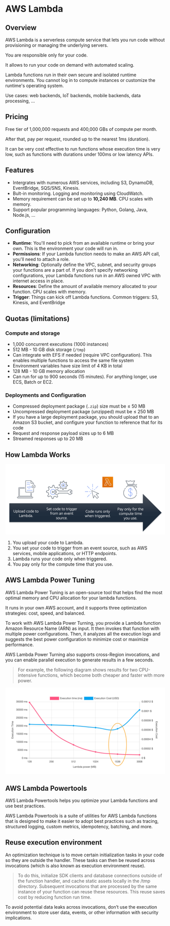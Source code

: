 # AWS Lambda

## Overview

AWS Lambda is a serverless compute service that lets you run code without provisioning or managing the underlying servers.

You are responsible only for your code.

It allows to run your code on demand with automated scaling.

Lambda functions run in their own secure and isolated runtime environments. You cannot log in to compute instances or customize the runtime's operating system.

Use cases: web backends, IoT backends, mobile backends, data processing, ...


## Pricing

Free tier of 1,000,000 requests and 400,000 GBs of compute per month.

After that, pay per request, rounded up to the nearest 1ms (duration).

It can be very cost effective to run functions whose execution time is very low, such as functions with durations under 100ms or low latency APIs.


## Features

- Intergrates with numerous AWS services, including S3, DynamoDB, EventBridge, SQS/SNS, Kinesis.
- Bult-in monitoring. Logging and monitoring using CloudWatch.
- Memory requirement can be set up to **10,240 MB**. CPU scales with memory.
- Support popular programming languages: Python, Golang, Java, Node.js, ...


## Configuration

- **Runtime**: You'll need to pick from an available runtime or bring your own. This is the environment your code will run in.
- **Permissions**: If your Lambda function needs to make an AWS API call, you'll need to attach a role.
- **Networking**: Optionally define the VPC, subnet, and security groups your functions are a part of. If you don't specify networking configurations, your Lambda functions run in an AWS owned VPC with internet access in place.
- **Resources**: Define the amount of available memory allocated to your function. CPU scales with memory.
- **Trigger**: Things can kick off Lambda functions. Common triggers: S3, Kinesis, and EventBridge


## Quotas (limitations)

### Compute and storage

- 1,000 concurrent executions (1000 instances)
- 512 MB - 10 GB disk storage (`/tmp`)
- Can integrate with EFS if needed (require VPC configuration). This enables multiple functions to access the same file system
- Environment variables have size limit of 4 KB in total
- 128 MB - 10 GB memory allocation
- Can run for up to 900 seconds (15 minutes). For anything longer, use ECS, Batch or EC2.

### Deployments and Configuration

- Compressed deployment package (`.zip`) size must be ≤ 50 MB
- Uncompressed deployment package (unzipped) must be ≤ 250
MB
- If you have a large deployment package,
you should upload that to an Amazon S3 bucket,
and configure your function to reference that for its code
- Request and response payload sizes up to 6 MB
- Streamed responses up to 20 MB


## How Lambda Works

![](./images/aws-lambda.png)

1. You upload your code to Lambda. 
1. You set your code to trigger from an event source, such as AWS services, mobile applications, or HTTP endpoints.
1. Lambda runs your code only when triggered.
1. You pay only for the compute time that you use. 


## AWS Lambda Power Tuning

AWS Lambda Power Tuning is an open-source tool that helps find the most optimal memory and CPU allocation for your lambda functions.

It runs in your own AWS account, and it supports three optimization strategies: cost, speed, and balanced.

To work with AWS Lambda Power Turning, you provide a Lambda function Amazon Resource Name (ARN) as input. It then invokes that function with multiple power configurations. Then, it analyzes all the execution logs and suggests the best power configuration to minimize cost or maximize performance.

AWS Lambda Power Turning also supports cross-Region invocations, and you can enable parallel execution to generate results in a few seconds.

> For example, the following diagram shows results for two CPU-intensive functions, which become both cheaper and faster with more power.

![](./images/power-tunning.png)


## AWS Lambda Powertools

AWS Lambda Powertools helps you optimize your Lambda functions and use best practices. 

AWS Lambda Powertools is a suite of utilities for AWS Lambda functions that is designed to make it easier to adopt best practices such as tracing, structured logging, custom metrics, idempotency, batching, and more. 


## Reuse execution environment 

An optimization technique is to move certain initialization tasks in your code so they are outside the handler. These tasks can then be reused across invocations (which is also known as execution environment reuse).

> To do this, initialize SDK clients and database connections outside of the function handler, and cache static assets locally in the /tmp directory. Subsequent invocations that are processed by the same instance of your function can reuse these resources. This reuse saves cost by reducing function run time. 

To avoid potential data leaks across invocations, don’t use the execution environment to store user data, events, or other information with security implications.
